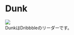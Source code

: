 # Dunk
![](https://raw.githubusercontent.com/naoyashiga/Dunk/master/demo.gif)  
DunkはDribbbleのリーダーです。
